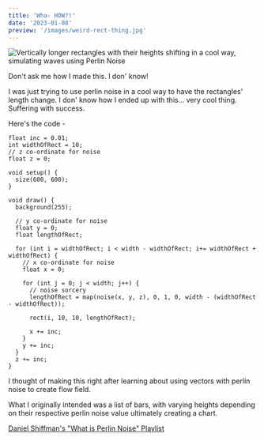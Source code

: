 ```yaml
---
title: 'Wha- HOW?!'
date: '2023-01-08'
preview: '/images/weird-rect-thing.jpg'
---
```


![Vertically longer rectangles with their heights shifting in a cool way, simulating waves using Perlin Noise](../public/gifs/01.gif)

Don&apos;t ask me how I made this. I don&apos; know!

I was just trying to use perlin noise in a cool way to have the rectangles&apos; length change. I don&apos; know how I ended up with this... very cool thing.
Suffering with success.

Here's the code - 

```
float inc = 0.01;
int widthOfRect = 10;
// z co-ordinate for noise
float z = 0;

void setup() {
  size(600, 600);
}

void draw() {
  background(255);

  // y co-ordinate for noise
  float y = 0;
  float lengthOfRect;

  for (int i = widthOfRect; i < width - widthOfRect; i+= widthOfRect + widthOfRect) {
    // x co-ordinate for noise
    float x = 0;

    for (int j = 0; j < width; j++) {
      // noise sorcery
      lengthOfRect = map(noise(x, y, z), 0, 1, 0, width - (widthOfRect - widthOfRect));

      rect(i, 10, 10, lengthOfRect);

      x += inc;
    }
    y += inc;
  }
  z += inc;
}
```

I thought of making this right after learning about using vectors with perlin noise to create flow field.

What I originally intended was a list of bars, with varying heights depending on their respective perlin noise value
ultimately creating a chart.

[Daniel Shiffman&apos;s "What is Perlin Noise" Playlist](https://youtube.com/playlist?list=PLRqwX-V7Uu6bgPNQAdxQZpJuJCjeOr7VD)
